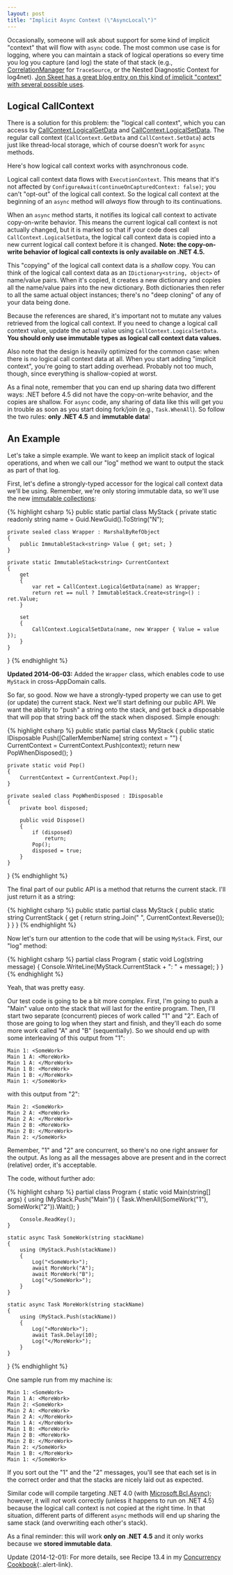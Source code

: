```yaml
---
layout: post
title: "Implicit Async Context (\"AsyncLocal\")"
---
```

Occasionally, someone will ask about support for some kind of implicit "context" that will flow with `async` code. The most common use case is for logging, where you can maintain a stack of logical operations so every time you log you capture (and log) the state of that stack (e.g., [CorrelationManager](http://msdn.microsoft.com/en-us/library/1fxyt46s.aspx) for `TraceSource`, or the Nested Diagnostic Context for log4net). [Jon Skeet has a great blog entry on this kind of implicit "context" with several possible uses](http://msmvps.com/blogs/jon_skeet/archive/2010/11/08/the-importance-of-context-and-a-question-of-explicitness.aspx).

<!--
<p>If you're on ASP.NET, you can use <code class="csharp"><span class="type">HttpContext</span>.Current.Items</code>, which does flow by default with <code class="csharp"><span class="keyword">async</span></code> code. (Of course, this is not a recommended design, for code separation and testability reasons). You could also <a href="http://connectedproperties.codeplex.com/">attach properties</a> to other <code class="csharp"><span class="type">SynchronizationContext</span></code> instances, as long as you kept the <a href="http://blog.stephencleary.com/2009/09/another-synchronizationcontext-gotcha.html">limitations of such an approach</a> in mind. But neither <code class="csharp"><span class="type">HttpContext</span></code> nor <code class="csharp"><span class="type">SynchronizationContext</span></code> will get you a solution that works everywhere, even in 
the thread pool context.</p>
-->

<!--

<h4>Solution A: (Ab)Use Classes</h4>

<p>As I kept bringing up in my <a href="http://blog.stephencleary.com/search/label/async%20oop">async OOP series</a>, <code class="csharp"><span class="keyword">async</span></code> code is <i>functional</i> in nature rather than object-oriented. The natural representation of <code class="csharp"><span class="keyword">async</span></code> methods is purely as (static) methods without actual class instances.</p>

<p>If your <code class="csharp"><span class="keyword">async</span></code> code is "pure" (just methods), then you can (ab)use classes to create a container for those methods, and the instance properties of that class become the implicit "context" for those methods. Something like this:</p>

<pre><code class="csharp"><span class="keyword">public</span> <span class="keyword">sealed</span> <span class="keyword">class</span> <span class="type">AsyncMethodsWithContext</span>
{
    <span class="keyword">private</span> <span class="keyword">int</span> implicitContextValue;

    <span class="keyword">public</span> <span class="keyword">async</span> <span class="type">Task</span> EntryLevelAsync()
    {
        implicitContextValue = 13;
        <span class="keyword">await</span> PrivateAsync();
    }

    <span class="keyword">private</span> <span class="keyword">async</span> <span class="type">Task</span> PrivateAsync()
    {
        <span class="keyword">await</span> <span class="type">Task</span>.Delay(implicitContextValue);
    }
}
</code></pre>

<p>This approach is good from an overhead perspective: it's very efficient. However, it's not so good from a design perspective (it forces all your <code class="csharp"><span class="keyword">async</span></code> methods that share the same context into the same class, whether or not they should be logically grouped). Also, there is only one copy of the implicit state. In a fork/join scenario (e.g., <code class="csharp"><span class="type">Task</span>.WhenAll</code>), it's often useful to have the implicit state "cloned" to each sub-operation so they each get their own local copy of the state. Here's an example:</p>

<pre><code class="csharp"><span class="keyword">public</span> <span class="keyword">sealed</span> <span class="keyword">class</span> <span class="type">AsyncMethodsWithContext</span>
{
    <span class="keyword">private</span> <span class="keyword">readonly</span> <span class="type">ConcurrentStack</span>&lt;<span class="keyword">int</span>&gt; stack = <span class="keyword">new</span> <span class="type">ConcurrentStack</span>&lt;<span class="keyword">int</span>&gt;();

    <span class="keyword">public</span> <span class="keyword">async</span> <span class="type">Task</span> EntryLevelAsync()
    {
        stack.Push(13);
        <span class="keyword">await</span> <span class="type">Task</span>.WhenAll(PrivateAsync(5), PrivateAsync(7));
    }

    <span class="keyword">private</span> <span class="keyword">async</span> <span class="type">Task</span> PrivateAsync(<span class="keyword">int</span> localValue)
    {
        stack.Push(localValue);
        <span class="comment">// What&#39;s the value of the stack here?</span>
        <span class="keyword">await</span> <span class="type">Task</span>.Delay(10);
        <span class="comment">// What&#39;s the value of the stack here?</span>
        <span class="keyword">int</span> local;
        stack.TryPop(<span class="keyword">out</span> local);
    }
}
</code></pre>

<p>In this simple example, we want to keep an implicit stack. <code class="csharp">EntryLevelAsync</code> pushes 13, and each <code class="csharp">PrivateAsync</code> pushes a 5 or 7 (and pops it when done). This kind of approach works fine for linear <code class="csharp"><span class="keyword">async</span></code> code (where you <code class="csharp"><span class="keyword">await</span></code> one operation at a time), but this example is using <code class="csharp"><span class="type">Task</span>.WhenAll</code>.</p>

<p>So, let's consider the values on the stack. When <code class="csharp">EntryLevelAsync</code> calls the first <code class="csharp">PrivateAsync</code>, it pushes a 5, and the stack is <code>{5, 13}</code>. The first <code class="csharp">PrivateAsync</code> yields at its <code class="csharp"><span class="keyword">await</span></code> and <code class="csharp">EntryLevelAsync</code> calls the second <code class="csharp">PrivateAsync</code>. It pushes a 7, and the stack is <code>{7, 5, 13}</code>. At this point our stack is diverging from the actual call stack: the second <code class="csharp">PrivateAsync</code> is not expecting the 5 in the stack.</p>

<p>It gets more complex as the methods resume. Either <code class="csharp">PrivateAsync</code> may complete first, so if the first <code class="csharp">PrivateAsync</code> completes first, it will pop 7 off the stack (remember, it pushed 5), and the second <code class="csharp">PrivateAsync</code> will pop 5 off the stack (when it pushed 7).</p>

<p>This stack confusion is due to the implicit state being shared instead of copied in a fork/join scenario. You can of course do the copying manually (creating a new instance of <code class="csharp"><span class="type">AsyncMethodsWithContext</span></code>), but that detracts from the <i>implicitness</i> of our "implicit context."</p>

<p>So, this solution works well for a limited set of situations: if grouping your methods like this works for your design and if your implicit state can be shared without issues, then I'd recommend just using instance fields.</p>

-->

## Logical CallContext

There is a solution for this problem: the "logical call context", which you can access by [CallContext.LogicalGetData](http://msdn.microsoft.com/en-us/library/system.runtime.remoting.messaging.callcontext.logicalgetdata.aspx) and [CallContext.LogicalSetData](http://msdn.microsoft.com/en-us/library/system.runtime.remoting.messaging.callcontext.logicalsetdata.aspx). The regular call context (`CallContext.GetData` and `CallContext.SetData`) acts just like thread-local storage, which of course doesn't work for `async` methods.

Here's how logical call context works with asynchronous code.

Logical call context data flows with `ExecutionContext`. This means that it's not affected by `ConfigureAwait(continueOnCapturedContext: false)`; you can't "opt-out" of the logical call context. So the logical call context at the beginning of an `async` method will _always_ flow through to its continuations.

When an `async` method starts, it notifies its logical call context to activate copy-on-write behavior. This means the current logical call context is not actually changed, but it is marked so that if your code does call `CallContext.LogicalSetData`, the logical call context data is copied into a new current logical call context before it is changed. **Note: the copy-on-write behavior of logical call contexts is only available on .NET 4.5.**

This "copying" of the logical call context data is a _shallow_ copy. You can think of the logical call context data as an `IDictionary<string, object>` of name/value pairs. When it's copied, it creates a new dictionary and copies all the name/value pairs into the new dictionary. Both dictionaries then refer to all the same actual object instances; there's no "deep cloning" of any of your data being done.

Because the references are shared, it's important not to mutate any values retrieved from the logical call context. If you need to change a logical call context value, update the actual value using `CallContext.LogicalSetData`. **You should only use immutable types as logical call context data values.**

Also note that the design is heavily optimized for the common case: when there is no logical call context data at all. When you start adding "implicit context", you're going to start adding overhead. Probably not too much, though, since everything is shallow-copied at worst.

As a final note, remember that you can end up sharing data two different ways: .NET before 4.5 did not have the copy-on-write behavior, and the copies are shallow. For `async` code, any sharing of data like this will get you in trouble as soon as you start doing fork/join (e.g., `Task.WhenAll`). So follow the two rules: **only .NET 4.5** and **immutable data**!

## An Example

Let's take a simple example. We want to keep an implicit stack of logical operations, and when we call our "log" method we want to output the stack as part of that log.

First, let's define a strongly-typed accessor for the logical call context data we'll be using. Remember, we're only storing immutable data, so we'll use the new [immutable collections](https://nuget.org/packages/Microsoft.Bcl.Immutable):

{% highlight csharp %}
public static partial class MyStack
{
    private static readonly string name = Guid.NewGuid().ToString("N");

    private sealed class Wrapper : MarshalByRefObject
    {
        public ImmutableStack<string> Value { get; set; }
    }

    private static ImmutableStack<string> CurrentContext
    {
        get
        {
            var ret = CallContext.LogicalGetData(name) as Wrapper;
            return ret == null ? ImmutableStack.Create<string>() : ret.Value;
        }

        set
        {
            CallContext.LogicalSetData(name, new Wrapper { Value = value });
        }
    }
}
{% endhighlight %}

<div class="alert alert-info" markdown="1">
<i class="fa fa-hand-o-right fa-2x pull-left"></i>

**Updated 2014-06-03:** Added the `Wrapper` class, which enables code to use `MyStack` in cross-AppDomain calls.
</div>

So far, so good. Now we have a strongly-typed property we can use to get (or update) the current stack. Next we'll start defining our public API. We want the ability to "push" a string onto the stack, and get back a disposable that will pop that string back off the stack when disposed. Simple enough:

{% highlight csharp %}
public static partial class MyStack
{
    public static IDisposable Push([CallerMemberName] string context = "")
    {
        CurrentContext = CurrentContext.Push(context);
        return new PopWhenDisposed();
    }

    private static void Pop()
    {
        CurrentContext = CurrentContext.Pop();
    }

    private sealed class PopWhenDisposed : IDisposable
    {
        private bool disposed;

        public void Dispose()
        {
            if (disposed)
                return;
            Pop();
            disposed = true;
        }
    }
}
{% endhighlight %}

The final part of our public API is a method that returns the current stack. I'll just return it as a string:

{% highlight csharp %}
public static partial class MyStack
{
    public static string CurrentStack
    {
        get
        {
            return string.Join(" ", CurrentContext.Reverse());
        }
    }
}
{% endhighlight %}

Now let's turn our attention to the code that will be using `MyStack`. First, our "log" method:

{% highlight csharp %}
partial class Program
{
    static void Log(string message)
    {
        Console.WriteLine(MyStack.CurrentStack + ": " + message);
    }
}
{% endhighlight %}

Yeah, that was pretty easy.

Our test code is going to be a bit more complex. First, I'm going to push a "Main" value onto the stack that will last for the entire program. Then, I'll start two separate (concurrent) pieces of work called "1" and "2". Each of those are going to log when they start and finish, and they'll each do some more work called "A" and "B" (sequentially). So we should end up with some interleaving of this output from "1":

    Main 1: <SomeWork>
    Main 1 A: <MoreWork>
    Main 1 A: </MoreWork>
    Main 1 B: <MoreWork>
    Main 1 B: </MoreWork>
    Main 1: </SomeWork>

with this output from "2":

    Main 2: <SomeWork>
    Main 2 A: <MoreWork>
    Main 2 A: </MoreWork>
    Main 2 B: <MoreWork>
    Main 2 B: </MoreWork>
    Main 2: </SomeWork>

Remember, "1" and "2" are concurrent, so there's no one right answer for the output. As long as all the messages above are present and in the correct (relative) order, it's acceptable.

The code, without further ado:

{% highlight csharp %}
partial class Program
{
    static void Main(string[] args)
    {
        using (MyStack.Push("Main"))
        {
            Task.WhenAll(SomeWork("1"), SomeWork("2")).Wait();
        }

        Console.ReadKey();
    }

    static async Task SomeWork(string stackName)
    {
        using (MyStack.Push(stackName))
        {
            Log("<SomeWork>");
            await MoreWork("A");
            await MoreWork("B");
            Log("</SomeWork>");
        }
    }

    static async Task MoreWork(string stackName)
    {
        using (MyStack.Push(stackName))
        {
            Log("<MoreWork>");
            await Task.Delay(10);
            Log("</MoreWork>");
        }
    }
}
{% endhighlight %}

One sample run from my machine is:

    Main 1: <SomeWork>
    Main 1 A: <MoreWork>
    Main 2: <SomeWork>
    Main 2 A: <MoreWork>
    Main 2 A: </MoreWork>
    Main 1 A: </MoreWork>
    Main 1 B: <MoreWork>
    Main 2 B: <MoreWork>
    Main 2 B: </MoreWork>
    Main 2: </SomeWork>
    Main 1 B: </MoreWork>
    Main 1: </SomeWork>

If you sort out the "1" and the "2" messages, you'll see that each set is in the correct order and that the stacks are nicely laid out as expected.

Similar code will compile targeting .NET 4.0 (with [Microsoft.Bcl.Async](http://nuget.org/packages/Microsoft.Bcl.Async/)); however, it will _not_ work correctly (unless it happens to run on .NET 4.5) because the logical call context is not copied at the right time. In that situation, different parts of different `async` methods will end up sharing the same stack (and overwriting each other's stack).

As a final reminder: this will work **only on .NET 4.5** and it only works because we **stored immutable data**.

<div class="alert alert-info" markdown="1">
<i class="fa fa-hand-o-right fa-2x pull-left"></i>

Update (2014-12-01): For more details, see Recipe 13.4 in my [Concurrency Cookbook](http://tinyurl.com/ConcurrencyCookbook){:.alert-link}.
</div>
